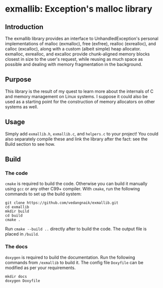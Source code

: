 # exmallib: Exception's malloc library

## Introduction
The exmallib library provides an interface to UnhandledException's personal implementations of malloc (exmalloc), free (exfree), realloc (exrealloc), and calloc (excalloc), along with a custom (albeit simple) heap allocator. exmalloc, exrealloc, and excalloc provide chunk-aligned memory blocks closest in size to the user's request, while reusing as much space as possible and dealing with memory fragmentation in the background.

## Purpose
This library is the result of my quest to learn more about the internals of C and memory management on Linux systems. I suppose it could also be used as a starting point for the construction of memory allocators on other systems as well.

## Usage
Simply add `exmallib.h`, `exmallib.c`, and `helpers.c` to your project! You could also separately compile these and link the library after the fact: see the Build section to see how.

## Build
### The code
`cmake` is required to build the code. Otherwise you can build it manually using `gcc` or any other C99+ compiler. With `cmake`, run the following commands to set up the build system:
    
    git clone https://github.com/vedangnaik/exmallib.git
    cd exmallib
    mkdir build
    cd build
    cmake .

Run `cmake --build ..` directly after to build the code. The output file is placed in `/build`.

### The docs
`doxygen` is required to build the documentation. Run the following commands from `/exmallib` to build it. The config file `Doxyfile` can be modified as per your requirements.

    mkdir docs
    doxygen Doxyfile

    
